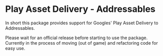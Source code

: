 # Play Asset Delivery - Addressables

In short this package provides support for Googles' Play Asset Delivery to Addressables.

Please wait for an official release before starting to use the package. 
Currently in the process of moving (out of game) and refactoring code for easy use.

